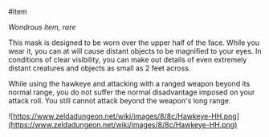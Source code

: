  #item 

*Wondrous item, rare*

This mask is designed to be worn over the upper half of the face. While you wear it, you can at will cause distant objects to be magnified to your eyes. In conditions of clear visibility, you can make out details of even extremely distant creatures and objects as small as 2 feet across.

While using the hawkeye and attacking with a ranged weapon beyond its normal range, you do not suffer the normal disadvantage imposed on your attack roll. You still cannot attack beyond the weapon's long range.

![https://www.zeldadungeon.net/wiki/images/8/8c/Hawkeye-HH.png](https://www.zeldadungeon.net/wiki/images/8/8c/Hawkeye-HH.png)
